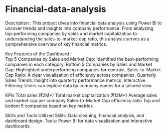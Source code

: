 # Financial-data-analysis

Description : 
This project dives into financial data analysis using Power BI to uncover trends and insights into company performance. 
From analyzing top-performing companies by sales and market capitalization to understanding the sales-to-market-cap ratio, 
this analysis serves as a comprehensive overview of key financial metrics.

Key Features of the Dashboard :   
Top 5 Companies by Sales and Market Cap: Identified the best-performing companies in each category.
Bottom 5 Companies by Sales and Market Cap: Highlighted underperforming companies for contrast.
Sales-to-Market Cap Ratio: A clear visualization of efficiency across companies.
Quarterly Sales Trends: Insight into quarterly performance metrics.
Interactive Filtering: Users can explore data by company names for a tailored view.


KPIs
Total sales (₹2M+)
Total market capitalization (₹13M+)
Average sales and market cap per company
Sales-to-Market Cap efficiency ratio
Top and bottom 5 companies based on key metrics


Skills and Tools Utilized
Skills: Data cleaning, financial analysis, and dashboard design.
Tools: Power BI for data visualization and interactive dashboards.
